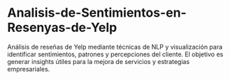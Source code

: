 # Analisis-de-Sentimientos-en-Resenyas-de-Yelp
Análisis de reseñas de Yelp mediante técnicas de NLP y visualización para identificar sentimientos, patrones y percepciones del cliente. El objetivo es generar insights útiles para la mejora de servicios y estrategias empresariales.
